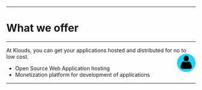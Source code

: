 ___
# What we offer
___

At Klouds, you can get your applications hosted and distributed for no to low cost.
<img src="../../images/login.png" style="position:relative;float:right;height:50px;">
</img>


* Open Source Web Application hosting
* Monetization platform for development of applications


___

[logo]: ../../images/login.png

